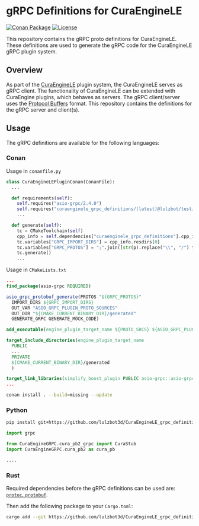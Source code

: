 # gRPC Definitions for CuraEngineLE

[![Conan Package](https://img.shields.io/github/actions/workflow/status/lulzbot3d/CuraEngineLE_grpc_definitions/conan-package.yml?style=for-the-badge&logoColor=white&logo=conan)](https://github.com/lulzbot3d/CuraEngineLE_grpc_definitions/actions/workflows/conan-package.yml)
[![License](https://img.shields.io/badge/License-MIT-750014.svg?style=for-the-badge&logoColor=white&logo=opensourceinitiative)](LICENSE)

This repository contains the gRPC proto definitions for CuraEngineLE. These definitions are used to generate the gRPC code for the CuraEngineLE gRPC plugin system.

## Overview

As part of the [CuraEngineLE](https://github.com/lulzbot3d/CuraEngineLE) plugin system, the CuraEngineLE serves as gRPC client. The functionality of CuraEngineLE can be extended with CuraEngine plugins, which behaves as servers. The gRPC client/server uses the [Protocol Buffers](https://developers.google.com/protocol-buffers) format. This repository contains the definitions for the gRPC server and client(s).

## Usage

The gRPC definitions are available for the following languages:

### Conan

Usage in `conanfile.py`

```python
class CuraEngineLEPluginConan(ConanFile):
  ...

  def requirements(self):
    self.requires("asio-grpc/2.4.0")
    self.requires("curaenginele_grpc_definitions/(latest)@lulzbot/testing")
    ...

  def generate(self):
    tc = CMakeToolchain(self)
    cpp_info = self.dependencies["curaenginele_grpc_definitions"].cpp_info
    tc.variables["GRPC_IMPORT_DIRS"] = cpp_info.resdirs[0]
    tc.variables["GRPC_PROTOS"] = ";".join([str(p).replace("\\", "/") for p in Path(cpp_info.resdirs[0]).rglob("*.proto")])
    tc.generate()
    ...
```

Usage in `CMakeLists.txt`

```cmake
...
find_package(asio-grpc REQUIRED)

asio_grpc_protobuf_generate(PROTOS "${GRPC_PROTOS}"
  IMPORT_DIRS ${GRPC_IMPORT_DIRS}
  OUT_VAR "ASIO_GRPC_PLUGIN_PROTO_SOURCES"
  OUT_DIR "${CMAKE_CURRENT_BINARY_DIR}/generated"
  GENERATE_GRPC GENERATE_MOCK_CODE)

add_executable(engine_plugin_target_name ${PROTO_SRCS} ${ASIO_GRPC_PLUGIN_PROTO_SOURCES} main.cpp ...)

target_include_directories(engine_plugin_target_name
  PUBLIC
  ...
  PRIVATE
  ${CMAKE_CURRENT_BINARY_DIR}/generated
  )

target_link_libraries(simplify_boost_plugin PUBLIC asio-grpc::asio-grpc ...)
...
```

```bash
conan install . --build=missing --update
```

### Python

 ```bash
 pip install git+https://github.com/lulzbot3d/CuraEngineLE_grpc_definitions.git
 ```

```python
import grpc

from CuraEngineGRPC.cura_pb2_grpc import CuraStub
import CuraEngineGRPC.cura_pb2 as cura_pb

....
```

### Rust

Required dependencies before the gRPC definitions can be used are: [`protoc`, `protobuf`](https://github.com/hyperium/tonic#dependencies).

Then add the following package to your `Cargo.toml`:

```bash
cargo add --git https://github.com/lulzbot3d/CuraEngineLE_grpc_definitions.git
```
